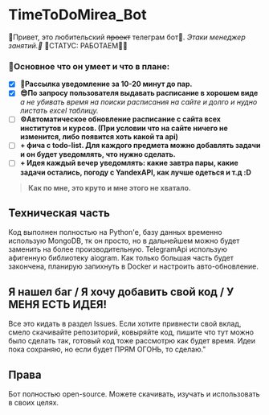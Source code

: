 TimeToDoMirea_Bot
===================
👋Привет, это любительский ~~проект~~ телеграм бот🤖. *Этаки менеджер занятий.🧐* 📢СТАТУС: РАБОТАЕМ👨‍💻 
### 📑Основное что он умеет и что в плане: 
- [X]  __🔔Рассылка уведомление за 10-20 минут до пар.__
- [X] __😎По запросу пользователя выдавать расписание в хорошем виде__ *а не убивать время на поиски расписания на сайте и долго и нудно листать excel таблицу.* 
- [ ] __⚙Автоматическое обновление расписание с сайта всех институтов и курсов. (При условии что на сайте ничего не изменится, либо появится хоть какой та api)__
- [ ] __+ фича с todo-list. Для каждого предмета можно добавлять задачи и он будет уведомлять, что нужно сделать.__ 
- [ ] __+ Идея каждый вечер уведомлять: какие завтра пары, какие задачи остались, погоду с YandexAPI, как лучше одеться и т.д :D__
> __Как по мне, это круто и мне этого не хватало.__
## Техническая часть
Код выполнен полностью на Python'е, базу данных временно использую MongoDB, тк он просто, но в дальнейшем можно будет заменить на более производительную. TelegramApi использую афигенную библиотеку aiogram.
Как только большая часть будет закончена, планирую запихнуть в Docker и настроить авто-обновление.
## Я нашел баг / Я хочу добавить свой код / У МЕНЯ ЕСТЬ ИДЕЯ!
Все это кидать в раздел Issues. Если хотите привнести свой вклад, смело скачивайте репозиторий, ковыряйте код, пишите что тут можно было сделать так, готовый код тоже рассмотрю как будет время.
Идеи пока сохраняю, но если будет ПРЯМ ОГОНЬ, то сделаю."
## Права
Бот полностью open-source. Можете скачивать, изучать и использовать в своих целях.

